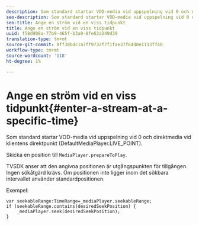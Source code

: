 ```yaml
---
description: Som standard startar VOD-media vid uppspelning vid 0 och direktmedia vid klientens direktpunkt (DefaultMediaPlayer.LIVE_POINT).
seo-description: Som standard startar VOD-media vid uppspelning vid 0 och direktmedia vid klientens direktpunkt (DefaultMediaPlayer.LIVE_POINT).
seo-title: Ange en ström vid en viss tidpunkt
title: Ange en ström vid en viss tidpunkt
uuid: f58d908a-77b9-465f-b3a9-8fe63a249d39
translation-type: tm+mt
source-git-commit: 8ff38bdc1a7ff9732f7f1fae37f64d0e1113ff40
workflow-type: tm+mt
source-wordcount: '118'
ht-degree: 1%

---
```



# Ange en ström vid en viss tidpunkt{#enter-a-stream-at-a-specific-time}

Som standard startar VOD-media vid uppspelning vid 0 och direktmedia vid klientens direktpunkt (DefaultMediaPlayer.LIVE_POINT).

Skicka en position till `MediaPlayer.prepareToPlay`.

TVSDK anser att den angivna positionen är utgångspunkten för tillgången. Ingen sökåtgärd krävs. Om positionen inte ligger inom det sökbara intervallet använder standardpositionen.

Exempel:

```
var seekableRange:TimeRange=_mediaPlayer.seekableRange; 
if (seekableRange.contains(desiredSeekPosition) { 
    _mediaPlayer.seek(desiredSeekPosition); 
}
```
